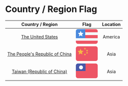 # Country / Region Flag

| Country / Region | Flag | Location |
| :---: | :---: | :---: |
| [The United States](https://www.google.com/search?q=The%20United%20States) | ![US](https://raw.githubusercontent.com/BiliPrk/BiliPrk/main/images/flags/United%20States%20of%20America.png) | America |
| [The People's Republic of China](https://www.google.com/search?q=The%20People's%20Republic%20of%20China) | ![PRC](https://raw.githubusercontent.com/BiliPrk/BiliPrk/main/images/flags/People's%20Republic%20of%20China.png) | Asia |
| [Taiwan (Republic of China)](https://www.google.com/search?q=Taiwan%20Republic%20of%20China) | ![TW](https://raw.githubusercontent.com/BiliPrk/BiliPrk/main/images/flags/Taiwan%20(Republic%20of%20China).png) | Asia |
